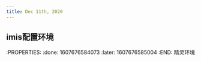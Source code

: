 ```yaml
---
title: Dec 11th, 2020
---
```


## **imis配置环境**
:PROPERTIES:
:done: 1607676584073
:later: 1607676585004
:END:
精灵环境
## ` `
##
##
##
##
